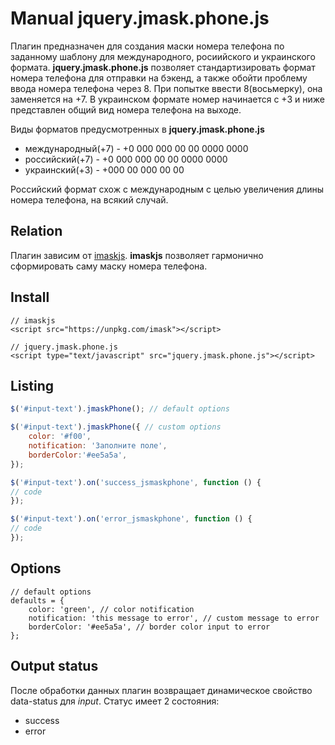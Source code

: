 # Manual jquery.jmask.phone.js
Плагин предназначен для создания маски номера телефона по заданному шаблону для международного, росиийского и украинского формата.
**jquery.jmask.phone.js** позволяет стандартизировать формат номера телефона для отправки на бэкенд, а также обойти проблему ввода номера телефона через 8. При попытке ввести 8(восьмерку), она заменяется на +7. В украинском формате номер начинается с +3 и ниже представлен общий вид номера телефона на выходе.

Виды форматов предусмотренных в **jquery.jmask.phone.js**
- международный(+7) - +0 000 000 00 00 0000 0000
- российский(+7) - +0 000 000 00 00 0000 0000
- украинский(+3) - +000 00 000 00 00

Российский формат схож с международным с целью увеличения длины номера телефона, на всякий случай. 

## Relation
Плагин зависим от [imaskjs](imaskjs). **imaskjs** позволяет гармонично сформировать саму маску номера телефона.

## Install
```
// imaskjs
<script src="https://unpkg.com/imask"></script>

// jquery.jmask.phone.js
<script type="text/javascript" src="jquery.jmask.phone.js"></script>
```

## Listing
```js
$('#input-text').jmaskPhone(); // default options

$('#input-text').jmaskPhone({ // custom options
    color: '#f00', 
    notification: 'Заполните поле',
    borderColor:'#ee5a5a', 
});

$('#input-text').on('success_jsmaskphone', function () {
// code
});

$('#input-text').on('error_jsmaskphone', function () {
// code
});
```
## Options
```
// default options
defaults = {
    color: 'green', // color notification
    notification: 'this message to error', // custom message to error
    borderColor: '#ee5a5a', // border color input to error
};
```
## Output status
После обработки данных плагин возвращает динамическое свойство data-status для *input*. Статус имеет 2 состояния:
- success
- error

